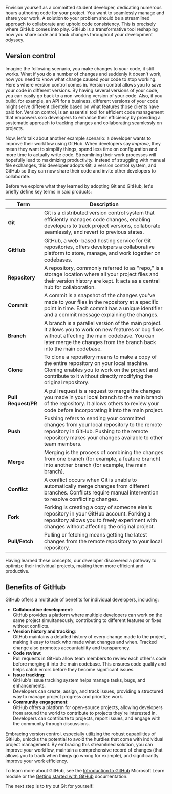 Envision yourself as a committed student developer, dedicating numerous hours authoring code for your project. You want to seamlessly manage and share your work.  A solution to your problem should be a streamlined approach to collaborate and uphold code consistency. This is precisely where GitHub comes into play. GitHub is a transformative tool reshaping how you share code and track changes throughout your development odyssey. 

## Version control

Imagine the following scenario, you make changes to your code, it still works. What if you do a number of changes and suddenly it doesn't work, now you need to know what change caused your code to stop working. Here's where version control comes in. Version control allows you to save your code in different versions. By having several versions of your code, you can easily go back to a non-working version of your code. Also, if you build, for example, an API for a business, different versions of your code might serve different clientele based on what features those clients have paid for.
Version control, is an essential tool for efficient code management that empowers solo developers to enhance their efficiency by providing a systematic approach to tracking changes and collaborating seamlessly on projects.

Now, let's talk about another example scenario: a developer wants to improve their workflow using GitHub. When developers say *improve*, they mean they want to simplify things, spend less time on configuration and more time to actually write code. Streamlining their work processes will hopefully lead to maximizing productivity. Instead of struggling with manual file exchanges, this developer adopts Git, a version control system, and GitHub so they can now share their code and invite other developers to collaborate.

Before we explore what they learned by adopting Git and GitHub, let's briefly define key terms in said products:

| Term                  | Description                                                                                                                                                                                                              |
|-----------------------|--------------------------------------------------------------------------------------------------------------------------------------------------------------------------------------------------------------------------|
| **Git**               | Git is a distributed version control system that efficiently manages code changes, enabling developers to track project versions, collaborate seamlessly, and revert to previous states.                                 |
| **GitHub**            | GitHub, a web-based hosting service for Git repositories, offers developers a collaborative platform to store, manage, and work together on codebases.                                                                   |
| **Repository**        | A repository, commonly referred to as "repo," is a storage location where all your project files and their version history are kept. It acts as a central hub for collaboration.                                         |
| **Commit**            | A commit is a snapshot of the changes you've made to your files in the repository at a specific point in time. Each commit has a unique identifier and a commit message explaining the changes.                          |
| **Branch**            | A branch is a parallel version of the main project. It allows you to work on new features or bug fixes without affecting the main codebase. You can later merge the changes from the branch back into the main codebase. |
| **Clone**             | To clone a repository means to make a copy of the entire repository on your local machine. Cloning enables you to work on the project and contribute to it without directly modifying the original repository.              |
| **Pull Request/PR** | A pull request is a request to merge the changes you made in your local branch to the main branch of the repository. It allows others to review your code before incorporating it into the main project.                 |
| **Push**              | Pushing refers to sending your committed changes from your local repository to the remote repository in GitHub. Pushing to the remote repository makes your changes available to other team members.                                            |
| **Merge**             | Merging is the process of combining the changes from one branch (for example, a feature branch) into another branch (for example, the main branch).                                                                                    |
| **Conflict**          | A conflict occurs when Git is unable to automatically merge changes from different branches. Conflicts require manual intervention to resolve conflicting changes.                                                             |
| **Fork**              | Forking is creating a copy of someone else's repository in your GitHub account. Forking a repository allows you to freely experiment with changes without affecting the original project.                                              |
| **Pull/Fetch**        | Pulling or fetching means getting the latest changes from the remote repository to your local repository.                                                                                                                |

Having learned these concepts, our developer discovered a pathway to optimize their individual projects, making them more efficient and productive.

## Benefits of GitHub

GitHub offers a multitude of benefits for individual developers, including:

- **Collaborative development**:  
   GitHub provides a platform where multiple developers can work on the same project simultaneously, contributing to different features or fixes without conflicts.
- **Version history and tracking**:  
   GitHub maintains a detailed history of every change made to the project, making it easy to track who made what changes and when. Tracked change also promotes accountability and transparency.
- **Code review**:  
   Pull requests in GitHub allow team members to review each other's code before merging it into the main codebase. This ensures code quality and helps catch errors before they become significant issues.
- **Issue tracking**:  
   GitHub's issue tracking system helps manage tasks, bugs, and enhancements.  
   Developers can create, assign, and track issues, providing a structured way to manage project progress and prioritize work.
- **Community engagement**:  
   GitHub offers a platform for open-source projects, allowing developers from around the world to contribute to projects they're interested in.
   Developers can contribute to projects, report issues, and engage with the community through discussions.

Embracing version control, especially utilizing the robust capabilities of GitHub, unlocks the potential to avoid the hurdles that come with individual project management. By embracing this streamlined solution, you can improve your workflow, maintain a comprehensive record of changes (that allows you to track when things go wrong for example), and significantly improve your work efficiency.

To learn more about GitHub, see the [Introduction to GitHub](../../../github/introduction-to-github/index.yml) Microsoft Learn module or the [Getting started with GitHub](https://docs.github.com/en/get-started) documentation.

The next step is to try out Git for yourself!

